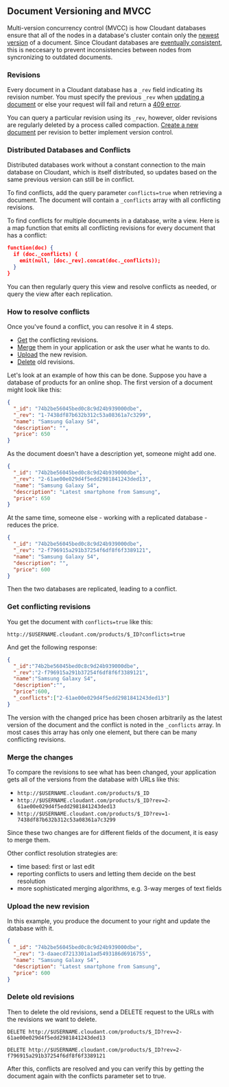 ## Document Versioning and MVCC

Multi-version concurrency control (MVCC) is how Cloudant databases ensure that all of the nodes in a database's cluster contain only the [newest version](#documents) of a document. Since Cloudant databases are [eventually consistent](#acid), this is neccesary to prevent inconsistencies between nodes from syncronizing to outdated documents. 

### Revisions

Every document in a Cloudant database has a `_rev` field indicating its revision number. You must specify the previous `_rev` when [updating a document](#update) or else your request will fail and return a [409 error](#errors).


You can query a particular revision using its `_rev`, however, older revisions are regularly deleted by a process called compaction. [Create a new document](#create36) per revision to better implement version control.

### Distributed Databases and Conflicts

Distributed databases work without a constant connection to the main database on Cloudant, which is itself distributed, so updates based on the same previous version can still be in conflict.

To find conflicts, add the query parameter `conflicts=true` when retrieving a document. The document will contain a `_conflicts` array with all conflicting revisions.

To find conflicts for multiple documents in a database, write a view. Here is a map function that emits all conflicting revisions for every document that has a conflict:

```json
function(doc) {
  if (doc._conflicts) {
    emit(null, [doc._rev].concat(doc._conflicts));
  }
}
```

You can then regularly query this view and resolve conflicts as needed, or query the view after each replication.

### How to resolve conflicts

Once you've found a conflict, you can resolve it in 4 steps.

 * [Get](#get-conflicting-revisions) the conflicting revisions.
 * [Merge](#merge-the-changes) them in your application or ask the user what he wants to do.
 * [Upload](#upload-the-new-revision) the new revision.
 * [Delete](#delete-old-revisions) old revisions.

Let's look at an example of how this can be done. Suppose you have a database of products for an online shop. The first version of a document might look like this:

```json
{
  "_id": "74b2be56045bed0c8c9d24b939000dbe",
  "_rev": "1-7438df87b632b312c53a08361a7c3299",
  "name": "Samsung Galaxy S4",
  "description": "",
  "price": 650
}
```

As the document doesn't have a description yet, someone might add one.

```json
{
  "_id": "74b2be56045bed0c8c9d24b939000dbe",
  "_rev": "2-61ae00e029d4f5edd2981841243ded13",
  "name": "Samsung Galaxy S4",
  "description": "Latest smartphone from Samsung",
  "price": 650
}
```

At the same time, someone else - working with a replicated database - reduces the price.

```json
{
  "_id": "74b2be56045bed0c8c9d24b939000dbe",
  "_rev": "2-f796915a291b37254f6df8f6f3389121",
  "name": "Samsung Galaxy S4",
  "description": "",
  "price": 600
}
```

Then the two databases are replicated, leading to a conflict.

### Get conflicting revisions

You get the document with `conflicts=true` like this:

`http://$USERNAME.cloudant.com/products/$_ID?conflicts=true`

And get the following response:

```json
{
  "_id":"74b2be56045bed0c8c9d24b939000dbe",
  "_rev":"2-f796915a291b37254f6df8f6f3389121",
  "name":"Samsung Galaxy S4",
  "description":"",
  "price":600,
  "_conflicts":["2-61ae00e029d4f5edd2981841243ded13"]
}
```

The version with the changed price has been chosen arbitrarily as the latest version of the document and the conflict is noted in the `_conflicts` array. In most cases this array has only one element, but there can be many conflicting revisions.

### Merge the changes

To compare the revisions to see what has been changed, your application gets all of the versions from the database with URLs like this:

* `http://$USERNAME.cloudant.com/products/$_ID`
* `http://$USERNAME.cloudant.com/products/$_ID?rev=2-61ae00e029d4f5edd2981841243ded13`
* `http://$USERNAME.cloudant.com/products/$_ID?rev=1-7438df87b632b312c53a08361a7c3299`

Since these two changes are for different fields of the document, it is easy to merge them.

Other conflict resolution strategies are:

* time based: first or last edit
* reporting conflicts to users and letting them decide on the best resolution
* more sophisticated merging algorithms, e.g. 3-way merges of text fields

### Upload the new revision

In this example, you produce the document to your right and update the database with it.

```json
{
  "_id": "74b2be56045bed0c8c9d24b939000dbe",
  "_rev": "3-daaecd7213301a1ad5493186d6916755",
  "name": "Samsung Galaxy S4",
  "description": "Latest smartphone from Samsung",
  "price": 600
}
```

### Delete old revisions

Then to delete the old revisions, send a DELETE request to the URLs with the revisions we want to delete.

```http
DELETE http://$USERNAME.cloudant.com/products/$_ID?rev=2-61ae00e029d4f5edd2981841243ded13
```

```http
DELETE http://$USERNAME.cloudant.com/products/$_ID?rev=2-f796915a291b37254f6df8f6f3389121
```

After this, conflicts are resolved and you can verify this by getting the document again with the conflicts parameter set to true.
